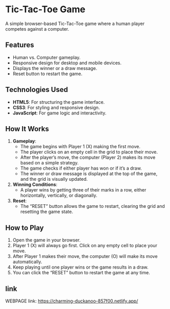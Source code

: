# Tic-Tac-Toe Game

A simple browser-based Tic-Tac-Toe game where a human player competes against a computer.

## Features
- Human vs. Computer gameplay.
- Responsive design for desktop and mobile devices.
- Displays the winner or a draw message.
- Reset button to restart the game.

## Technologies Used
- **HTML5**: For structuring the game interface.
- **CSS3**: For styling and responsive design.
- **JavaScript**: For game logic and interactivity.

## How It Works
1. **Gameplay**:
   - The game begins with Player 1 (X) making the first move.
   - The player clicks on an empty cell in the grid to place their move.
   - After the player’s move, the computer (Player 2) makes its move based on a simple strategy.
   - The game checks if either player has won or if it’s a draw.
   - The winner or draw message is displayed at the top of the game, and the grid is visually updated.
2. **Winning Conditions**:
   - A player wins by getting three of their marks in a row, either horizontally, vertically, or diagonally.
3. **Reset**:
   - The “RESET” button allows the game to restart, clearing the grid and resetting the game state.

## How to Play
1. Open the game in your browser.
2. Player 1 (X) will always go first. Click on any empty cell to place your move.
3. After Player 1 makes their move, the computer (O) will make its move automatically.
4. Keep playing until one player wins or the game results in a draw.
5. You can click the “RESET” button to restart the game at any time.

## link 
WEBPAGE link: https://charming-duckanoo-857f00.netlify.app/
